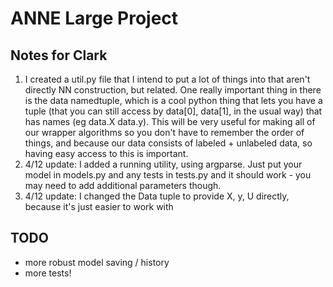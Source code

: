 
# ANNE Large Project

## Notes for Clark

1. I created a util.py file that I intend to put a lot of things into that aren't directly NN construction, but related.
One really important thing in there is the data namedtuple, which is a cool python thing that lets you have a tuple
(that you can still access by data[0], data[1], in the usual way) that has names (eg data.X data.y). This will be
very useful for making all of our wrapper algorithms so you don't have to remember the order of things, and because
our data consists of labeled + unlabeled data, so having easy access to this is important.
2. 4/12 update: I added a running utility, using argparse. Just put your model in models.py and any tests in tests.py and it should work - you may need to add additional parameters though.
3. 4/12 update: I changed the Data tuple to provide X, y, U directly, because it's just easier to work with

## TODO

* more robust model saving / history
* more tests!
